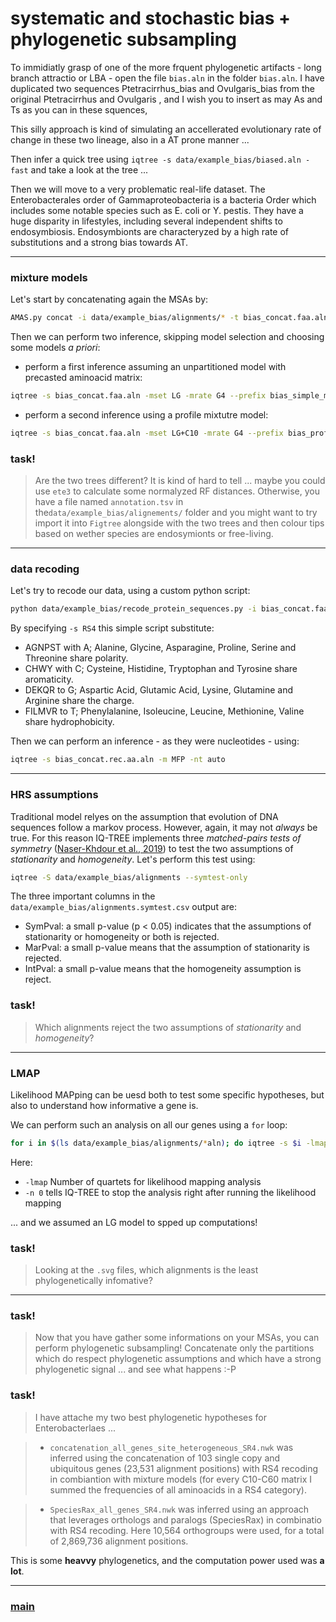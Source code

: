 # systematic and stochastic bias + phylogenetic subsampling

To immidiatly grasp of one of the more frquent phylogenetic artifacts - long branch attractio or LBA - open the file ```bias.aln``` in the folder ```bias.aln```. I have duplicated two sequences Ptetracirrhus_bias and Ovulgaris_bias from the original Ptetracirrhus and Ovulgaris , and I wish you to insert as may As and Ts as you can in these squences,


This silly approach is kind of simulating an accellerated evolutionary rate of change in these two lineage, also in a AT prone manner ... 


Then infer a quick tree using ```iqtree -s data/example_bias/biased.aln -fast``` and take a look at the tree ...

Then we will move to a very problematic real-life dataset. The Enterobacterales order of Gammaproteobacteria is a bacteria Order which includes some notable species such as E. coli or Y. pestis. They have a huge disparity in lifestyles, 
including several independent shifts to endosymbiosis. Endosymbionts are characteryzed by a high rate of substitutions and a strong bias towards AT.

---

### mixture models

Let's start by concatenating again the MSAs by:

```bash
AMAS.py concat -i data/example_bias/alignments/* -t bias_concat.faa.aln -f fasta -d aa -fast
```

Then we can perform two inference, skipping model selection and choosing some models _a priori_:

- perform a first inference assuming an unpartitioned model with precasted aminoacid matrix:

```bash
iqtree -s bias_concat.faa.aln -mset LG -mrate G4 --prefix bias_simple_model -nt auto -fast
```

- perform a second inference using a profile mixtutre model:

```bash
iqtree -s bias_concat.faa.aln -mset LG+C10 -mrate G4 --prefix bias_profile_mixt -nt auto -fast
```

### task!

> Are the two trees different? It is kind of hard to tell ... maybe you could use ```ete3``` to calculate some normalyzed RF distances. Otherwise, you have a file named ```annotation.tsv``` in the```data/example_bias/alignements/``` folder and you might want to try import it into ```Figtree``` alongside with the two trees and then colour tips based on wether species are endosymionts or free-living.

---

### data recoding

Let's try to recode our data, using a custom python script:

```bash
python data/example_bias/recode_protein_sequences.py -i bias_concat.faa.aln -o ../../bias_concat.rec.aln -s RS4
```

By specifying ```-s RS4``` this simple script substitute:

- AGNPST with A; Alanine, Glycine, Asparagine, Proline, Serine and Threonine share polarity.
- CHWY with C; Cysteine, Histidine, Tryptophan and Tyrosine share aromaticity.
- DEKQR to G; Aspartic Acid, Glutamic Acid, Lysine, Glutamine and Arginine share the charge.
- FILMVR to T; Phenylalanine, Isoleucine, Leucine, Methionine, Valine share hydrophobicity.

Then we can perform an inference - as they were nucleotides - using:

```bash
iqtree -s bias_concat.rec.aa.aln -m MFP -nt auto
```

---

### HRS assumptions

Traditional model relyes on the assumption that evolution of DNA sequences follow a markov process. However, again, it may not *always* be true. For this reason IQ-TREE implements three *matched-pairs tests of symmetry* ([Naser-Khdour et al., 2019](https://academic.oup.com/gbe/article/11/12/3341/5571717)) to test the two assumptions of *stationarity* and *homogeneity*. Let's perform this test using:

```bash
iqtree -S data/example_bias/alignments --symtest-only
```

The three important columns in the ```data/example_bias/alignments.symtest.csv``` output are:

- SymPval: a small p-value (p < 0.05) indicates that the assumptions of stationarity or homogeneity or both is rejected.
- MarPval: a small p-value means that the assumption of stationarity is rejected.
- IntPval: a small p-value means that the homogeneity assumption is reject. 

### task!

> Which alignments reject the two assumptions of *stationarity* and *homogeneity*?

---

### LMAP

Likelihood MAPping can be uesd both to test some specific hypotheses, but also to understand how informative a gene is.

We can perform such an analysis on all our genes using a ```for``` loop:

```bash
for i in $(ls data/example_bias/alignments/*aln); do iqtree -s $i -lmap 5000 -n 0 -m LG; done
```
Here: 

- ```-lmap``` Number of quartets for likelihood mapping analysis
- ```-n 0``` tells IQ-TREE to stop the analysis right after running the likelihood mapping

... and we assumed an LG model to spped up computations!

### task!

> Looking at the ```.svg``` files, which alignments is the least phylogenetically infomative?

---

### task!

> Now that you have gather some informations on your MSAs, you can perform phylogenetic subsampling! Concatenate only the partitions which do respect phylogenetic assumptions and which have a strong phylogenetic signal ... and see what happens :-P

### task!

> I have attache my two best phylogenetic hypotheses for Enterobacterlaes ... 

> - ```concatenation_all_genes_site_heterogeneous_SR4.nwk``` was inferred using the concatenation of 103 single copy and ubiquitous genes (23,531 alignment positions) with RS4 recoding in combiantion with mixture models (for every C10-C60 matrix I summed the frequencies of all aminoacids in a RS4 category). 

> - ```SpeciesRax_all_genes_SR4.nwk``` was inferred using an approach that leverages orthologs and paralogs (SpeciesRax) in combinatio with RS4 recoding. Here 10,564 orthogroups were used, for a total of 2,869,736 alignment positions.

This is some __heavvy__ phylogenetics, and the computation power used was __a lot__.

---

### [main](https://github.com/for-giobbe/MP25/tree/main)

